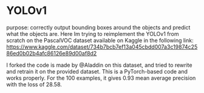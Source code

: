 # YOLOv1
purpose: correctly output bounding boxes around the objects and predict what the objects are.
Here Im trying to reimplement the YOLOv1 from scratch on the PascalVOC dataset available on Kaggle in the following link: https://www.kaggle.com/dataset/734b7bcb7ef13a045cbdd007a3c19874c2586ed0b02b4afc86126e89d00af8d2

I forked the code is made by @Aladdin on this dataset, and tried to rewrite and retrain it on the provided dataset. This is a PyTorch-based code and works properly. For the 100 examples, it gives 0.93 mean average precision with the loss of 28.58.
